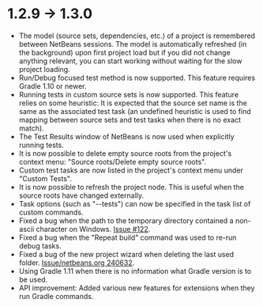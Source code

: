 # 1.2.9 -> 1.3.0

- The model (source sets, dependencies, etc.) of a project is remembered between NetBeans sessions. The model is automatically refreshed (in the background) upon first project load but if you did not change anything relevant, you can start working without waiting for the slow project loading.
- Run/Debug focused test method is now supported. This feature requires Gradle 1.10 or newer.
- Running tests in custom source sets is now supported. This feature relies on some heuristic: It is expected that the source set name is the same as the associated test task (an undefined heuristic is used to find mapping between source sets and test tasks when there is no exact match).
- The Test Results window of NetBeans is now used when explicitly running tests.
- It is now possible to delete empty source roots from the project's context menu: "Source roots/Delete empty source roots".
- Custom test tasks are now listed in the project's context menu under "Custom Tests".
- It is now possible to refresh the project node. This is useful when the source roots have changed externally.
- Task options (such as "--tests") can now be specified in the task list of custom commands.
- Fixed a bug when the path to the temporary directory contained a non-ascii character on Windows. [Issue #122](https://github.com/kelemen/netbeans-gradle-project/issues/122).
- Fixed a bug when the "Repeat build" command was used to re-run debug tasks.
- Fixed a bug of the new project wizard when deleting the last used folder. [Issue/netbeans.org 240632](https://netbeans.org/bugzilla/show_bug.cgi?id=240632).
- Using Gradle 1.11 when there is no information what Gradle version is to be used.
- API improvement: Added various new features for extensions when they run Gradle commands.
